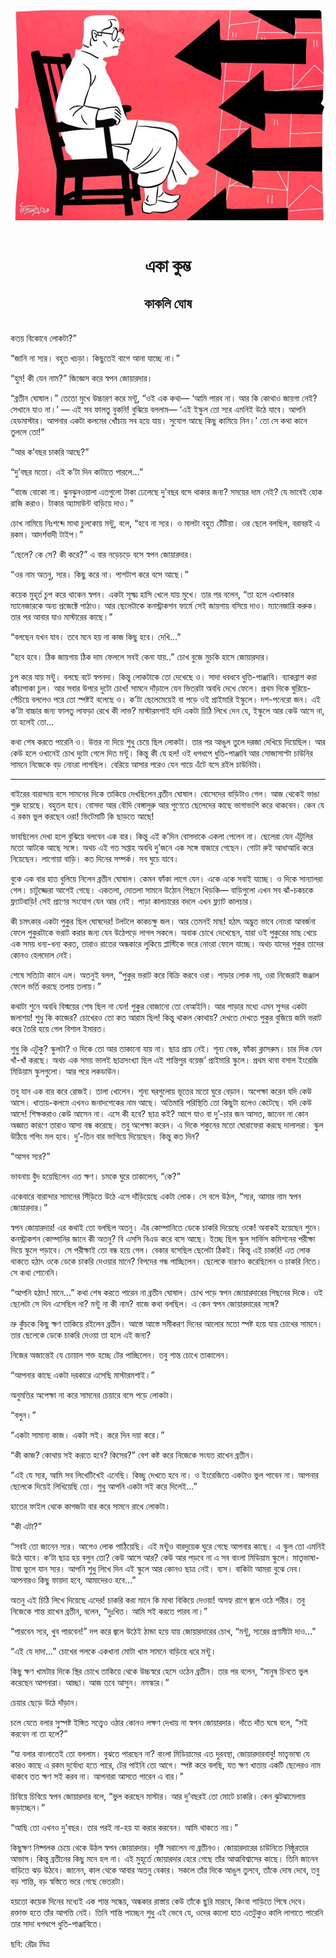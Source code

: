 <div align=center> <img src="../../metadata/images/rabibasariya/একা-কুম্ভ-কাকলি-ঘোষ.jpg" align="center"></div><br><h1 align=center>একা কুম্ভ</h1>
<h2 align=center>কাকলি ঘোষ</h2><br>কতয় বিকোবে লোকটা?”

“জানি না স্যর। বহুত খচড়া। কিছুতেই বাগে আনা যাচ্ছে না।”

“হুম! কী যেন নাম?” জিজ্ঞেস করে স্বপন জোয়ারদার।

“ব্রতীন ঘোষাল।” তেতো মুখে উচ্চারণ করে মন্টু, “ওই এক কথা— ‘আমি পারব না। আর কি কোথাও জায়গা নেই? সেখানে যাও না।’ — এই সব ফালতু বুকনি! বুঝিয়ে বললাম— ‘এই ইস্কুল তো স্যর এমনিই উঠে যাবে। আপনি হেডমাস্টার। আপনার একটা কলমের খোঁচায় সব হয়ে যায়। সুযোগ আছে কিছু কামিয়ে নিন।’ তো সে কথা কানে তুললে তো!”

“আর ক’বছর চাকরি আছে?”

“দু’বছর মতো। এই ক’টা দিন কাটাতে পারলে...”

“বাজে বোকো না। ঝুনঝুনওয়ালা এতগুলো টাকা ঢেলেছে দু’বছর বসে থাকার জন্য? সময়ের দাম নেই? যে ভাবেই হোক রাজি করাও। টাকার অ্যামাউন্ট বাড়িয়ে দাও।”

চোখ নামিয়ে নিঃশব্দে মাথা চুলকোয় মন্টু, বলে, “হবে না স্যর। ও মালটা বহুত টেঁটিয়া। ওর ছেলে বলছিল, বরাবরই এ রকম। আদর্শবাদী টাইপ।”

“ছেলে? কে সে? কী করে?” এ বার নড়েচড়ে বসে স্বপন জোয়ারদার।

“ওর নাম অতনু, স্যর। কিছু করে না। পাশটাশ করে বসে আছে।”

কয়েক মুহূর্ত চুপ করে থাকেন স্বপন। একটা সূক্ষ্ম হাসি খেলে যায় মুখে। তার পর বলেন, “তা হলে এখানকার ম্যানেজারকে অন্য প্রজেক্টে পাঠাও। আর ছেলেটাকে কনস্ট্রাকশন ফার্মে সেই জায়গায় বসিয়ে দাও। ম্যানেজারি করুক। তার পর আবার যাও মাস্টারের কাছে।”

“বলছেন যখন যাব। তবে মনে হয় না কাজ কিছু হবে। দেখি...”

“হবে হবে। ঠিক জায়গায় ঠিক দাম ফেললে সবই কেনা যায়..” চোখ বুজে মুচকি হাসে জোয়ারদার।

চুপ করে যায় মন্টু। বলছে বটে স্বপনদা। কিন্তু লোকটাকে তো দেখেছে ও। সাদা ধবধবে ধুতি-পাঞ্জাবি। ব্যাকব্রাশ করা কাঁচাপাকা চুল। আর সবার উপরে দুটো চোখ! সামনে দাঁড়ালে যেন ভিতরটা অবধি দেখে ফেলে। প্রথম দিকে ঘুরিয়ে-পেঁচিয়ে বললেও পরে তো স্পষ্টই বলেছে ও। ক’টা ছেলেমেয়েই বা পড়ে ওই প্রাইমারি ইস্কুলে। দশ-পনেরো জন। এই ক’টা বাচ্চার জন্য ফালতু লাফড়া রেখে কী লাভ? মাস্টারমশাই যদি একটা চিঠি লিখে দেন যে, ইস্কুলে আর কেউ আসে না, তা হলেই তো...

কথা শেষ করতে পারেনি ও। উত্তর না দিয়ে শুধু চেয়ে ছিল লোকটা। তার পর আঙুল তুলে দরজা দেখিয়ে দিয়েছিল। আর কেউ হলে ওখানেই চোখ দুটো গেলে দিত মন্টু। কিন্তু কী যে হল! ওই ধপধপে ধুতি-পাঞ্জাবি আর সোজাসাপ্টা চাউনির সামনে নিজেকে বড় নোংরা লাগছিল। বেরিয়ে আসার পরেও যেন গায়ে এঁটে বসে রইল চাউনিটা।

*****

বাইরের বারান্দায় বসে সামনের দিকে তাকিয়ে দেখছিলেন ব্রতীন ঘোষাল। বোসেদের বাড়িটাও গেল। আজ থেকেই ভাঙা শুরু হয়েছে। বহুতল হবে। বোসদা আর বৌদি বেঙ্গালুরু আর পুণেতে ছেলেদের কাছে ভাগাভাগি করে থাকবেন। কেন যে এ রকম ভুল করছেন ওরা! ভিটেমাটি কি ছাড়তে আছে!

ভাবছিলেন দেখা হলে বুঝিয়ে বলবেন এক বার। কিন্তু এই ক’দিন বোসদাকে একলা পেলেন না। ছেলেরা যেন এঁটুলির মতো আটকে আছে সঙ্গে। অথচ এই গত সপ্তাহ অবধি দু’জনে এক সঙ্গে বাজারে গেছেন। গোটা রুই আধাআধি করে নিয়েছেন। লাগোয়া বাড়ি। কত দিনের সম্পর্ক। সব ঘুচে যাবে।

বুকে এক বার হাত বুলিয়ে নিলেন ব্রতীন ঘোষাল। কেমন ফাঁকা লাগে যেন। একে একে সবাই যাচ্ছে। ও দিকে সান্যালরা গেল। চাটুজ্জেরা আগেই গেছে। একতলা, দোতলা সামনে উঠোন পিছনে খিড়কি— বাড়িগুলো এখন সব ঝাঁ-চকচকে ফ্ল্যাটবাড়ি! সেই প্রাণের সংযোগ যেন আর নেই। পাড়া কালচারের বদলে এখন ফ্ল্যাট কালচার।

কী চমৎকার একটা পুকুর ছিল ঘোষদের! টলটলে কাকচক্ষু জল। আর তেমনই মাছ! হঠাৎ অদ্ভুত ভাবে নোংরা আবর্জনা ফেলে পুকুরটাকে ভরাট করার জন্য যেন উঠেপড়ে লাগল সকলে। অবাক চোখে দেখেছেন, যারা ওই পুকুরের মাছ খেয়ে এক সময় ধন্য-ধন্য করত, তারাও রাতের অন্ধকারে লুকিয়ে প্লাস্টিকে ভরে নোংরা ফেলে যাচ্ছে। অথচ যাদের পুকুর তাদের কোনও হেলদোল নেই।

শেষে সত্যিটা কানে এল। অতনুই বলল, “পুকুর ভরাট করে বিক্রি করবে ওরা। পাড়ার লোক নয়, ওরা নিজেরাই জঞ্জাল ফেলে ভর্তি করছে তলায় তলায়।”

কথাটা শুনে অবধি বিস্ময়ের শেষ ছিল না যেন! পুকুর বোজানো‌ তো বেআইনি। আর পাড়ার মধ্যে এমন সুন্দর একটা জলাশয়! শুধু কি কাজের? চোখেরও তো কত আরাম ছিল! কিন্তু থাকল কোথায়? দেখতে দেখতে পুকুর বুজিয়ে জমি ভরাট করে তৈরি হয়ে গেল বিশাল ইমারত।

শুধু কি এটুকু? স্কুলটা? ও দিকে তো আর তাকানো যায় না। ছাত্র প্রায় নেই। শূন্য বেঞ্চ, ফাঁকা ক্লাসরুম। চার দিক যেন খাঁ-খাঁ করছে। অথচ এক সময় ভালই ছাত্রসংখ্যা ছিল এই শান্তিপুর বয়েজ়’ প্রাইমারি স্কুলে। প্রথম থাবা বসাল ইংরেজি মিডিয়াম স্কুলগুলো। আর পরে লকডাউন।

তবু যান এক বার করে রোজই। তালা খোলেন। শূন্য ঘরগুলোয় ভূতের মতো ঘুরে বেড়ান। অপেক্ষা করেন যদি কেউ আসে। খাতায়-কলমে এখনও জনাদশেকের নাম আছে। অতিমারি  পরিস্থিতি তো কিছুটা হলেও কেটেছে। যদি কেউ আসে! শিক্ষকরাও কেউ  আসেন না। এসে কী হবে? ছাত্র কই? আগে যাও বা দু’-চার জন আসত, জানেন না কোন অজ্ঞাত কারণে তারাও আসা বন্ধ করেছে। তবু অপেক্ষা করেন। এ দিকে শকুনের মতো ঘোরাফেরা করছে দালালরা। স্কুল উঠিয়ে শপিং মল হবে। দু’-তিন বার ভাগিয়ে দিয়েছেন। কিন্তু কত দিন?

“আসব স্যর?”

ভাবনায় বুঁদ হয়েছিলেন এত ক্ষণ। চমকে ঘুরে তাকালেন, “কে?”

একেবারে বারান্দার সামনের সিঁড়িতে উঠে এসে দাঁড়িয়েছে একটা লোক। সে বলে উঠল, “স্যর, আমার নাম স্বপন জোয়ারদার।”

স্বপন জোয়ারদার! এর কথাই তো বলছিল অতনু। এঁর কোম্পানিতে ডেকে চাকরি দিয়েছে ওকে! অবাকই হয়েছেন শুনে। কনস্ট্রাকশন কোম্পানির জানে কী অতনু? বি এসসি বিএড করে বসে আছে। ইচ্ছে ছিল স্কুল সার্ভিস কমিশনের পরীক্ষা দিয়ে স্কুলে পড়াবে। সে পরীক্ষাই তো বন্ধ হয়ে গেল। বেকার বসেছিল ছেলেটা ঠিকই। কিন্তু এই চাকরি! এত লোক থাকতে হঠাৎ ওকে ডেকে চাকরি দেওয়ার মানে? বিপদের গন্ধ পাচ্ছিলেন। ছেলেকে বারণও করেছিলেন ও চাকরি নিতে।সে কথা শোনেনি।

“আপনি হঠাৎ! মানে...” কথা শেষ করতে পারেন না ব্রতীন ঘোষাল। চোখ পড়ে স্বপন জোয়ারদারের পিছনের দিকে। ওই ছেলেটা সে দিন এসেছিল না? মন্টু না কী নাম? বাজে কথা বলছিল। এ কেন স্বপন জোয়ারদারের সঙ্গে?

ভ্রু কুঁচকে কিছু ক্ষণ তাকিয়ে রইলেন ব্রতীন। আস্তে আস্তে সমীকরণ দিনের আলোর মতো স্পষ্ট হয়ে যায় চোখের সামনে। তার ছেলেকে ডেকে চাকরি দেওয়া তা হলে এই জন্য?

নিজের অজান্তেই যে চোয়াল শক্ত হচ্ছে টের পাচ্ছিলেন। তবু শান্ত চোখে তাকালেন।

“আপনার কাছে একটা দরকারে এসেছি মাস্টারমশাই।”

অনুমতির অপেক্ষা না করে সামনের চেয়ারে বসে পড়ে লোকটা।

“বলুন।”

“একটা সামান্য কাজ। একটা সই। করে দিন দয়া করে।”

“কী কাজ? কোথায় সই করতে হবে? কিসের?” বেশ কষ্ট করে নিজেকে সংযত রাখেন ব্রতীন।

“এই যে স্যর, আমি সব লিখেটিখেই এনেছি। কিচ্ছু দেখতে হবে না। ও ইংরেজিতে একটাও ভুল পাবেন না। আপনার ছেলেকে দিয়েই লিখিয়েছি তো। শুধু আপনি একটা সই করে দিলেই...”

হাতের ফাইল থেকে কাগজটা বার করে সামনে রাখে লোকটা।

“কী এটা?”

“সবই তো জানেন স্যর। আগেও লোক পাঠিয়েছি। এই মন্টুও বারদুয়েক ঘুরে গেছে আপনার কাছে। এ স্কুল তো এমনিই উঠে যাবে। ক’টা ছাত্র হয় বলুন তো? কেউ আসে আর? কেউ আর পড়বে না এ সব বাংলা মিডিয়াম স্কুলে। মাতৃভাষা-টাষা ভুলে যান স্যর। আপনি শুধু লিখে দিন এই স্কুলে আর কোনও ছাত্র নেই। ব্যস। বাকিটা আমরা বুঝে নেব। আপনারও কিছু ফায়দা হবে, আমাদেরও হবে...”

অতনু এই চিঠি লিখে দিয়েছে এদের! চাকরি করা মানে কি মাথা বিকিয়ে দেওয়া! অসহ্য রাগে জ্বলে ওঠে শরীর। তবু নিজেকে শান্ত রাখেন ব্রতীন, বলেন, “দুঃখিত। আমি সই করতে পারব না।”

“পারবেন স্যর, খুব পারবেন!” দপ করে জ্বলে উঠেই ঠান্ডা হয়ে যায় জোয়ারদারের চোখ, “মন্টু, স্যরের প্রণামীটা দাও...”

“এই যে দাদা...” চোখের পলকে একখানা মোটা খাম সামনে বাড়িয়ে ধরে মন্টু।

কিছু ক্ষণ খামটার দিকে স্থির চোখে তাকিয়ে থেকে উচ্চস্বরে হেসে ওঠেন ব্রতীন। তার পর বলেন, “মানুষ চিনতে ভুল করেছেন আপনারা। আচ্ছা। আজ তবে আসুন। নমস্কার।”

চেয়ার ছেড়ে উঠে দাঁড়ান।

চলে যেতে বলার সুস্পষ্ট ইঙ্গিত সত্ত্বেও ওঠার কোনও লক্ষণ দেখায় না স্বপন জোয়ারদার। দাঁতে দাঁত ঘষে বলে, “সই করবেন না তা হলে?”

“যা বলার বাংলাতেই তো বললাম। বুঝতে পারছেন না? বাংলা মিডিয়ামের এত দুরবস্থা, জোয়ারদারবাবু! মাতৃভাষা যে কারও কাছে এ রকম দুর্বোধ্য হতে পারে, টের পাইনি তো আগে। স্পষ্ট করে বলছি, যত ক্ষণ খাতায় একটি ছেলেরও নাম থাকবে তত ক্ষণ সই করব না। আপনারা আসতে পারেন এ বার।”

চিবিয়ে চিবিয়ে স্বপন জোয়ারদার বলে, “ভুল করছেন মাস্টার। আর দু’বছরই তো মোটে চাকরি। কেন ঝুটঝামেলায় জড়াচ্ছেন।”

“আছি তো এখনও দু’বছর। তার পরই না-হয় যা করার করবেন। আমি থাকতে নয়।”

কিছুক্ষণ নিষ্পলক চেয়ে থেকে উঠল স্বপন জোয়ারদার। দৃষ্টি সরালেন না ব্রতীনও। জোয়ারদারের চাউনিতে নিষ্ঠুরতার আভাস। কিন্তু ব্রতীনের কিছু মনে হল না। এই মুহূর্তে জোয়ারদার হেরে গেছে তাঁর আত্মবিশ্বাসের কাছে। তিনি জানেন বাড়িতে ঝড় উঠবে। জানেন, কাল থেকে আবার অতনু বেকার। সকলে তাঁর দিকে আঙুল তুলবে, তাঁকে দোষ দেবে, তবু বড় শান্তি, বড় স্বস্তিতে ভরে গেছে ভেতরটা। 

হয়তো কয়েক দিনের মধ্যেই এক শান্ত সন্ধেয়, অন্ধকার রাস্তায় কেউ তাঁকে ছুরি মারবে, কিংবা গাড়িতে পিষে দেবে। রক্তাক্ত হতে তাঁর আপত্তি নেই। তিনি শান্তি পাচ্ছেন শুধু এই ভেবে যে, ওদের কালো হাত এতটুকুও কালি লাগাতে পারেনি তার সাদা ধপধপে ধুতি-পাঞ্জাবিতে।

ছবি: রৌদ্র মিত্র